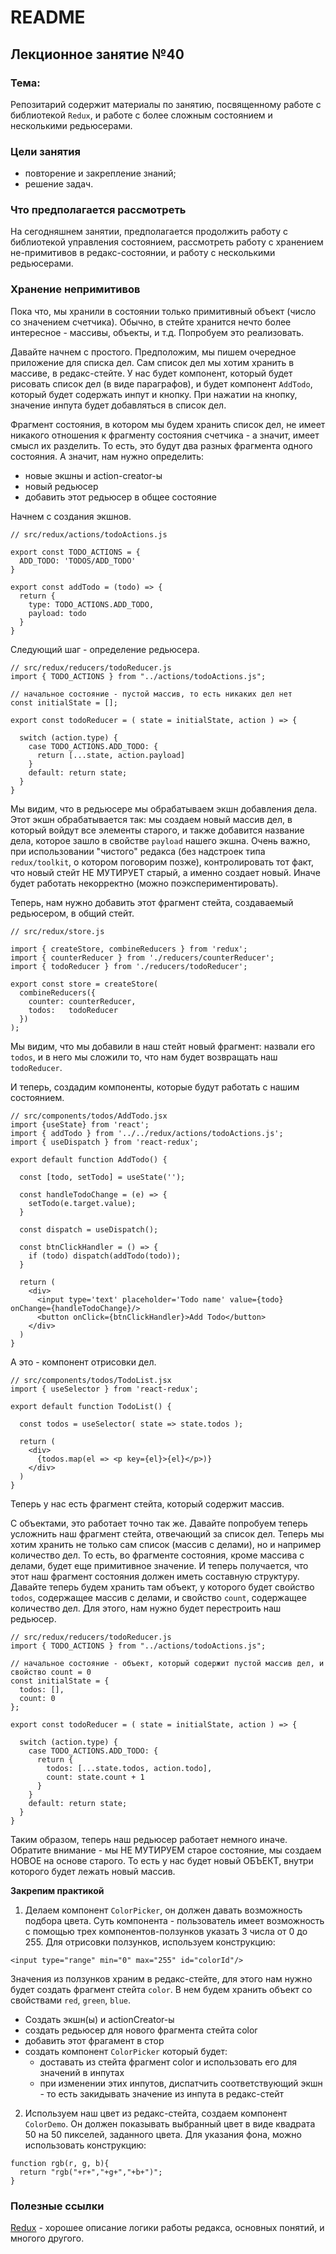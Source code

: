 # README

## Лекционное занятие №40

### Тема:

Репозитарий содержит материалы по занятию, посвященному работе с библиотекой `Redux`, и работе с более сложным состоянием и несколькими редьюсерами.

### Цели занятия
- повторение и закрепление знаний;
- решение задач.

### Что предполагается рассмотреть
На сегодняшнем занятии, предполагается продолжить работу с библиотекой управления состоянием, рассмотреть работу с хранением не-примитивов в редакс-состоянии, и работу с несколькими редьюсерами.

### Хранение непримитивов
Пока что, мы хранили в состоянии только примитивный объект (число со значением счетчика). Обычно, в стейте хранится нечто более интересное - массивы, объекты, и т.д. Попробуем это реализовать.

Давайте начнем с простого. Предположим, мы пишем очередное приложение для списка дел. Сам список дел мы хотим хранить в массиве, в редакс-стейте. У нас будет компонент, который будет рисовать список дел (в виде параграфов), и будет компонент `AddTodo`, который будет содержать инпут и кнопку. При нажатии на кнопку, значение инпута будет добавляться в список дел.

Фрагмент состояния, в котором мы будем хранить список дел, не имеет никакого отношения к фрагменту состояния счетчика - а значит, имеет смысл их разделить. То есть, это будут два разных фрагмента одного состояния. А значит, нам нужно определить:
- новые экшны и action-creator-ы
- новый редьюсер
- добавить этот редьюсер в общее состояние

Начнем с создания экшнов.
```
// src/redux/actions/todoActions.js

export const TODO_ACTIONS = {
  ADD_TODO: 'TODOS/ADD_TODO'
}

export const addTodo = (todo) => {
  return {
    type: TODO_ACTIONS.ADD_TODO,
    payload: todo
  }
}
```

Следующий шаг - определение редьюсера.
```
// src/redux/reducers/todoReducer.js
import { TODO_ACTIONS } from "../actions/todoActions.js";

// начальное состояние - пустой массив, то есть никаких дел нет
const initialState = [];

export const todoReducer = ( state = initialState, action ) => {

  switch (action.type) {
    case TODO_ACTIONS.ADD_TODO: {
      return [...state, action.payload]
    }
    default: return state;
  }
}
```

Мы видим, что в редьюсере мы обрабатываем экшн добавления дела. Этот экшн обрабатывается так: мы создаем новый массив дел, в который войдут все элементы старого, и также добавится название дела, которое зашло в свойстве `payload` нашего экшна. Очень важно, при использовании "чистого" редакса (без надстроек типа `redux/toolkit`, о котором поговорим позже), контролировать тот факт, что новый стейт НЕ МУТИРУЕТ старый, а именно создает новый. Иначе будет работать некорректно (можно поэкспериментировать).

Теперь, нам нужно добавить этот фрагмент стейта, создаваемый редьюсером, в общий стейт.
```
// src/redux/store.js

import { createStore, combineReducers } from 'redux';
import { counterReducer } from './reducers/counterReducer';
import { todoReducer } from './reducers/todoReducer';

export const store = createStore(
  combineReducers({
    counter: counterReducer,
    todos:   todoReducer
  })
);
```

Мы видим, что мы добавили в наш стейт новый фрагмент: назвали его `todos`, и в него мы сложили то, что нам будет возвращать наш `todoReducer`.

И теперь, создадим компоненты, которые будут работать с нашим состоянием.
```
// src/components/todos/AddTodo.jsx
import {useState} from 'react';
import { addTodo } from '../../redux/actions/todoActions.js';
import { useDispatch } from 'react-redux';

export default function AddTodo() {

  const [todo, setTodo] = useState('');

  const handleTodoChange = (e) => {
    setTodo(e.target.value);
  }

  const dispatch = useDispatch();

  const btnClickHandler = () => {
    if (todo) dispatch(addTodo(todo));
  }

  return (
    <div>
      <input type='text' placeholder='Todo name' value={todo} onChange={handleTodoChange}/>
      <button onClick={btnClickHandler}>Add Todo</button>
    </div>
  )
}
```

А это - компонент отрисовки дел.

```
// src/components/todos/TodoList.jsx
import { useSelector } from 'react-redux';

export default function TodoList() {

  const todos = useSelector( state => state.todos );

  return (
    <div>
      {todos.map(el => <p key={el}>{el}</p>)}
    </div>
  )
}
```

Теперь у нас есть фрагмент стейта, который содержит массив.

С объектами, это работает точно так же. Давайте попробуем теперь усложнить наш фрагмент стейта, отвечающий за список дел. Теперь мы хотим хранить не только сам список (массив с делами), но и например количество дел. То есть, во фрагменте состояния, кроме массива с делами, будет еще примитивное значение. И теперь получается, что этот наш фрагмент состояния должен иметь составную структуру. Давайте теперь будем хранить там объект, у которого будет свойство `todos`, содержащее массив с делами, и свойство `count`, содержащее количество дел. Для этого, нам нужно будет перестроить наш редьюсер.

```
// src/redux/reducers/todoReducer.js
import { TODO_ACTIONS } from "../actions/todoActions.js";

// начальное состояние - объект, который содержит пустой массив дел, и свойство count = 0
const initialState = {
  todos: [],
  count: 0
};

export const todoReducer = ( state = initialState, action ) => {

  switch (action.type) {
    case TODO_ACTIONS.ADD_TODO: {
      return {
        todos: [...state.todos, action.todo],
        count: state.count + 1
      }
    }
    default: return state;
  }
}
```

Таким образом, теперь наш редьюсер работает немного иначе. Обратите внимание - мы НЕ МУТИРУЕМ старое состояние, мы создаем НОВОЕ на основе старого. То есть у нас будет новый ОБЪЕКТ, внутри которого будет лежать новый массив.

**Закрепим практикой**
1. Делаем компонент `ColorPicker`, он должен давать возможность подбора цвета. Суть компонента - пользователь имеет возможность с помощью трех компонентов-ползунков указать 3 числа от 0 до 255. Для отрисовки ползунков, используем конструкцию:
```
<input type="range" min="0" max="255" id="colorId"/>
```

Значения из ползунков храним в редакс-стейте, для этого нам нужно будет создать фрагмент стейта `color`. В нем будем хранить объект со свойствами `red`, `green`, `blue`.

 - Создать экшн(ы) и actionCreator-ы
 - создать редьюсер для нового фрагмента стейта color
 - добавить этот фрагамент в стор
 - создать компонент `ColorPicker` который будет:
    - доставать из стейта фрагмент color и использовать его для значений в инпутах
    - при изменении этих инпутов, диспатчить соответствующий экшн - то есть закидывать значение из инпута в редакс-стейт

2. Используем наш цвет из редакс-стейта, создаем компонент `ColorDemo`. Он должен показывать выбранный цвет в виде квадрата 50 на 50 пикселей, заданного цвета. Для указания фона, можно использовать конструкцию:
```
function rgb(r, g, b){
  return "rgb("+r+","+g+","+b+")";
}
```


### Полезные ссылки
[Redux](https://dev.to/efkumah/how-to-manage-state-in-a-react-app-using-redux-5pc) - хорошее описание логики работы редакса, основных понятий, и многого другого.